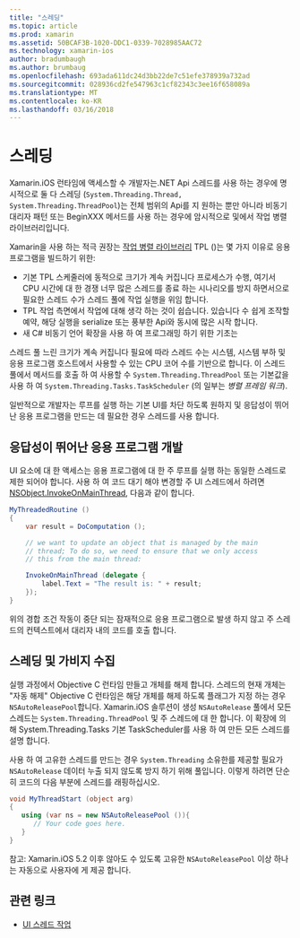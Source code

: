 ```yaml
---
title: "스레딩"
ms.topic: article
ms.prod: xamarin
ms.assetid: 50BCAF3B-1020-DDC1-0339-7028985AAC72
ms.technology: xamarin-ios
author: bradumbaugh
ms.author: brumbaug
ms.openlocfilehash: 693ada611dc24d3bb22de7c51efe378939a732ad
ms.sourcegitcommit: 028936cd2fe547963c1cf82343c3ee16f658089a
ms.translationtype: MT
ms.contentlocale: ko-KR
ms.lasthandoff: 03/16/2018
---
```

# <a name="threading"></a>스레딩

Xamarin.iOS 런타임에 액세스할 수 개발자는.NET Api 스레드를 사용 하는 경우에 명시적으로 둘 다 스레딩 (`System.Threading.Thread, System.Threading.ThreadPool`)는 전체 범위의 Api를 지 원하는 뿐만 아니라 비동기 대리자 패턴 또는 BeginXXX 메서드를 사용 하는 경우에 암시적으로 및에서 작업 병렬 라이브러리입니다.



Xamarin을 사용 하는 적극 권장는 [작업 병렬 라이브러리](http://msdn.microsoft.com/en-us/library/dd460717.aspx) TPL ()는 몇 가지 이유로 응용 프로그램을 빌드하기 위한:
-  기본 TPL 스케줄러에 동적으로 크기가 계속 커집니다 프로세스가 수행, 여기서 CPU 시간에 대 한 경쟁 너무 많은 스레드를 종료 하는 시나리오를 방지 하면서으로 필요한 스레드 수가 스레드 풀에 작업 실행을 위임 합니다. 
-  TPL 작업 측면에서 작업에 대해 생각 하는 것이 쉽습니다. 있습니다 수 쉽게 조작할 예약, 해당 실행을 serialize 또는 풍부한 Api와 동시에 많은 시작 합니다. 
-  새 C# 비동기 언어 확장을 사용 하 여 프로그래밍 하기 위한 기초는 


스레드 풀 느린 크기가 계속 커집니다 필요에 따라 스레드 수는 시스템, 시스템 부하 및 응용 프로그램 호스트에서 사용할 수 있는 CPU 코어 수를 기반으로 합니다. 이 스레드 풀에서 메서드를 호출 하 여 사용할 수 `System.Threading.ThreadPool` 또는 기본값을 사용 하 여 `System.Threading.Tasks.TaskScheduler` (의 일부는 *병렬 프레임 워크*).

일반적으로 개발자는 루프를 실행 하는 기본 UI를 차단 하도록 원하지 및 응답성이 뛰어난 응용 프로그램을 만드는 데 필요한 경우 스레드를 사용 합니다.

 <a name="Developing_Responsive_Applications" />


## <a name="developing-responsive-applications"></a>응답성이 뛰어난 응용 프로그램 개발

UI 요소에 대 한 액세스는 응용 프로그램에 대 한 주 루프를 실행 하는 동일한 스레드로 제한 되어야 합니다. 사용 하 여 코드 대기 해야 변경할 주 UI 스레드에서 하려면 [NSObject.InvokeOnMainThread](https://developer.xamarin.com/api/type/Foundation.NSObject/), 다음과 같이 합니다.

```csharp
MyThreadedRoutine ()  
{  
    var result = DoComputation ();  

    // we want to update an object that is managed by the main
    // thread; To do so, we need to ensure that we only access
    // this from the main thread:

    InvokeOnMainThread (delegate {  
        label.Text = "The result is: " + result;  
    });
}
```

위의 경합 조건 작동이 중단 되는 잠재적으로 응용 프로그램으로 발생 하지 않고 주 스레드의 컨텍스트에서 대리자 내의 코드를 호출 합니다.

 <a name="Threading_and_Garbage_Collection" />


## <a name="threading-and-garbage-collection"></a>스레딩 및 가비지 수집

실행 과정에서 Objective C 런타임 만들고 개체를 해제 합니다. 스레드의 현재 개체는 "자동 해제" Objective C 런타임은 해당 개체를 해제 하도록 플래그가 지정 하는 경우 `NSAutoReleasePool`합니다. Xamarin.iOS 솔루션이 생성 `NSAutoRelease` 풀에서 모든 스레드는 `System.Threading.ThreadPool` 및 주 스레드에 대 한 합니다. 이 확장에 의해 System.Threading.Tasks 기본 TaskScheduler를 사용 하 여 만든 모든 스레드를 설명 합니다.

사용 하 여 고유한 스레드를 만드는 경우 `System.Threading` 소유한를 제공할 필요가 `NSAutoRelease` 데이터 누출 되지 않도록 방지 하기 위해 풀입니다. 이렇게 하려면 단순히 코드의 다음 부분에 스레드를 래핑하십시오.

```csharp
void MyThreadStart (object arg)
{
   using (var ns = new NSAutoReleasePool ()){
      // Your code goes here.
   }
}
```

참고: Xamarin.iOS 5.2 이후 않아도 수 있도록 고유한 `NSAutoReleasePool` 이상 하나는 자동으로 사용자에 게 제공 합니다.


## <a name="related-links"></a>관련 링크

- [UI 스레드 작업](~/ios/user-interface/ios-ui/ui-thread.md)
